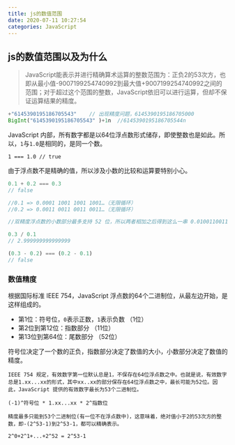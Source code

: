 ```yaml
---
title: js的数值范围
date: 2020-07-11 10:27:54
categories: JavaScript
---
```


## js的数值范围以及为什么

> JavaScript能表示并进行精确算术运算的整数范围为：正负2的53次方，也即从最小值-9007199254740992到最大值+9007199254740992之间的范围；对于超过这个范围的整数，JavaScript依旧可以进行运算，但却不保证运算结果的精度。 

```js
+"6145390195186705543"    // 出现精度问题，6145390195186705000
BigInt("6145390195186705543" )+1n  //6145390195186705544n
```

<!--more-->

JavaScript 内部，所有数字都是以64位浮点数形式储存，即使整数也是如此。所以，`1`与`1.0`是相同的，是同一个数。

```
1 === 1.0 // true
```

由于浮点数不是精确的值，所以涉及小数的比较和运算要特别小心。

```js
0.1 + 0.2 === 0.3
// false

//0.1 => 0.0001 1001 1001 1001…（无限循环）
//0.2 => 0.0011 0011 0011 0011…（无限循环）

//双精度浮点数的小数部分最多支持 52 位，所以两者相加之后得到这么一串 0.0100110011001100110011001100110011001100110011001100因浮点数小数位的限制而截断的二进制数字，这时候，我们再把它转换为十进制，就成了0.30000000000000004。

0.3 / 0.1
// 2.999999999999999

(0.3 - 0.2) === (0.2 - 0.1)
// false
```

### 数值精度

根据国际标准 IEEE 754，JavaScript 浮点数的64个二进制位，从最左边开始，是这样组成的。

- 第1位：符号位，`0`表示正数，`1`表示负数      （1位）
- 第2位到第12位：指数部分                                 （11位）
- 第13位到第64位：尾数部分                               （52位）

符号位决定了一个数的正负，指数部分决定了数值的大小，小数部分决定了数值的精度。 

```
IEEE 754 规定，有效数字第一位默认总是1，不保存在64位浮点数之中。也就是说，有效数字总是1.xx...xx的形式，其中xx..xx的部分保存在64位浮点数之中，最长可能为52位。因此，JavaScript 提供的有效数字最长为53个二进制位。

(-1)^符号位 * 1.xx...xx * 2^指数位

精度最多只能到53个二进制位(有一位不在浮点数中)，这意味着，绝对值小于2的53次方的整数，即-(2^53-1)到2^53-1，都可以精确表示。

2^0+2^1+...+2^52 = 2^53-1 
```
